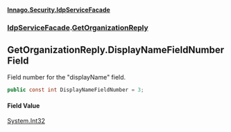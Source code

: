 #### [Innago\.Security\.IdpServiceFacade](../../index.md 'index')
### [IdpServiceFacade](../index.md 'IdpServiceFacade').[GetOrganizationReply](index.md 'IdpServiceFacade\.GetOrganizationReply')

## GetOrganizationReply\.DisplayNameFieldNumber Field

Field number for the "displayName" field\.

```csharp
public const int DisplayNameFieldNumber = 3;
```

#### Field Value
[System\.Int32](https://learn.microsoft.com/en-us/dotnet/api/system.int32 'System\.Int32')